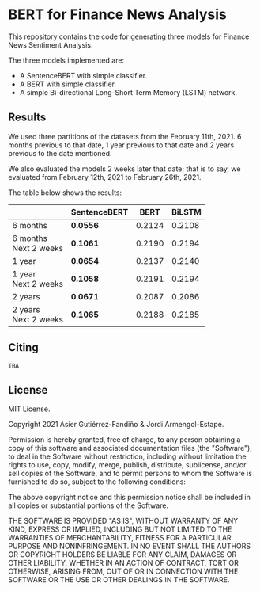 # BERT for Finance News Analysis
This repository contains the code for generating three models for Finance News Sentiment Analysis.

The three models implemented are:
- A SentenceBERT with simple classifier.
- A BERT with simple classifier.
- A simple Bi-directional Long-Short Term Memory (LSTM) network.

## Results
We used three partitions of the datasets from the February 11th, 2021. 6 months previous to that date,
1 year previous to that date and 2 years previous to the date mentioned.

We also evaluated the models 2 weeks later that date; that is to say, we evaluated from February 12th, 2021
to February 26th, 2021.

The table below shows the results:

|                          | SentenceBERT | BERT   | BiLSTM |
|--------------------------|--------------|--------|--------|
| 6 months                 |   **0.0556** | 0.2124 | 0.2108 |
| 6 months<br>Next 2 weeks |   **0.1061** | 0.2190 | 0.2194 |
| 1 year                   |   **0.0654** | 0.2137 | 0.2140 |
| 1 year<br>Next 2 weeks   |   **0.1058** | 0.2191 | 0.2194 |
| 2 years                  |   **0.0671** | 0.2087 | 0.2086 |
| 2 years<br>Next 2 weeks  |   **0.1065** | 0.2188 | 0.2185 |

## Citing
```
TBA
```

## License
MIT License.

Copyright 2021 Asier Gutiérrez-Fandiño & Jordi Armengol-Estapé.

Permission is hereby granted, free of charge, to any person obtaining a copy of this software and associated documentation files (the "Software"), to deal in the Software without restriction, including without limitation the rights to use, copy, modify, merge, publish, distribute, sublicense, and/or sell copies of the Software, and to permit persons to whom the Software is furnished to do so, subject to the following conditions:

The above copyright notice and this permission notice shall be included in all copies or substantial portions of the Software.

THE SOFTWARE IS PROVIDED "AS IS", WITHOUT WARRANTY OF ANY KIND, EXPRESS OR IMPLIED, INCLUDING BUT NOT LIMITED TO THE WARRANTIES OF MERCHANTABILITY, FITNESS FOR A PARTICULAR PURPOSE AND NONINFRINGEMENT. IN NO EVENT SHALL THE AUTHORS OR COPYRIGHT HOLDERS BE LIABLE FOR ANY CLAIM, DAMAGES OR OTHER LIABILITY, WHETHER IN AN ACTION OF CONTRACT, TORT OR OTHERWISE, ARISING FROM, OUT OF OR IN CONNECTION WITH THE SOFTWARE OR THE USE OR OTHER DEALINGS IN THE SOFTWARE.
